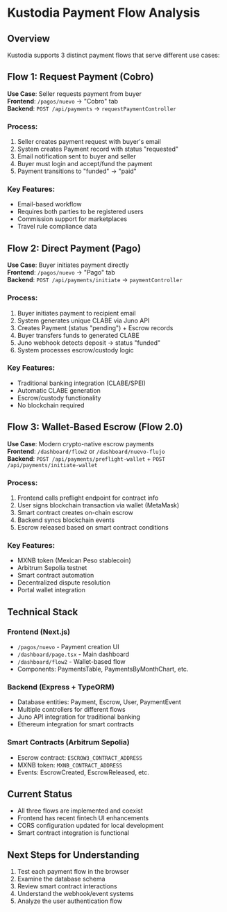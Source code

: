 # Kustodia Payment Flow Analysis

## Overview
Kustodia supports 3 distinct payment flows that serve different use cases:

## Flow 1: Request Payment (Cobro)
**Use Case**: Seller requests payment from buyer  
**Frontend**: `/pagos/nuevo` → "Cobro" tab  
**Backend**: `POST /api/payments` → `requestPaymentController`

### Process:
1. Seller creates payment request with buyer's email
2. System creates Payment record with status "requested"
3. Email notification sent to buyer and seller
4. Buyer must login and accept/fund the payment
5. Payment transitions to "funded" → "paid"

### Key Features:
- Email-based workflow
- Requires both parties to be registered users
- Commission support for marketplaces
- Travel rule compliance data

## Flow 2: Direct Payment (Pago)
**Use Case**: Buyer initiates payment directly  
**Frontend**: `/pagos/nuevo` → "Pago" tab  
**Backend**: `POST /api/payments/initiate` → `paymentController`

### Process:
1. Buyer initiates payment to recipient email
2. System generates unique CLABE via Juno API
3. Creates Payment (status "pending") + Escrow records
4. Buyer transfers funds to generated CLABE
5. Juno webhook detects deposit → status "funded"
6. System processes escrow/custody logic

### Key Features:
- Traditional banking integration (CLABE/SPEI)
- Automatic CLABE generation
- Escrow/custody functionality
- No blockchain required

## Flow 3: Wallet-Based Escrow (Flow 2.0)
**Use Case**: Modern crypto-native escrow payments  
**Frontend**: `/dashboard/flow2` or `/dashboard/nuevo-flujo`  
**Backend**: `POST /api/payments/preflight-wallet` + `POST /api/payments/initiate-wallet`

### Process:
1. Frontend calls preflight endpoint for contract info
2. User signs blockchain transaction via wallet (MetaMask)
3. Smart contract creates on-chain escrow
4. Backend syncs blockchain events
5. Escrow released based on smart contract conditions

### Key Features:
- MXNB token (Mexican Peso stablecoin)
- Arbitrum Sepolia testnet
- Smart contract automation
- Decentralized dispute resolution
- Portal wallet integration

## Technical Stack

### Frontend (Next.js)
- `/pagos/nuevo` - Payment creation UI
- `/dashboard/page.tsx` - Main dashboard
- `/dashboard/flow2` - Wallet-based flow
- Components: PaymentsTable, PaymentsByMonthChart, etc.

### Backend (Express + TypeORM)
- Database entities: Payment, Escrow, User, PaymentEvent
- Multiple controllers for different flows
- Juno API integration for traditional banking
- Ethereum integration for smart contracts

### Smart Contracts (Arbitrum Sepolia)
- Escrow contract: `ESCROW3_CONTRACT_ADDRESS`
- MXNB token: `MXNB_CONTRACT_ADDRESS`
- Events: EscrowCreated, EscrowReleased, etc.

## Current Status
- All three flows are implemented and coexist
- Frontend has recent fintech UI enhancements
- CORS configuration updated for local development
- Smart contract integration is functional

## Next Steps for Understanding
1. Test each payment flow in the browser
2. Examine the database schema
3. Review smart contract interactions
4. Understand the webhook/event systems
5. Analyze the user authentication flow
